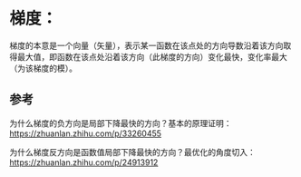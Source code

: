 # 梯度：

梯度的本意是一个向量（矢量），表示某一函数在该点处的方向导数沿着该方向取得最大值，即函数在该点处沿着该方向（此梯度的方向）变化最快，变化率最大（为该梯度的模）。

## 参考

为什么梯度的负方向是局部下降最快的方向？基本的原理证明：https://zhuanlan.zhihu.com/p/33260455

为什么梯度反方向是函数值局部下降最快的方向？最优化的角度切入：https://zhuanlan.zhihu.com/p/24913912





